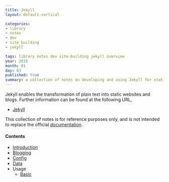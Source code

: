 ```yaml
---
title: Jekyll
layout: default-vertical

categories:
- library
- notes
- dev
- site building
- jekyll

tags: library notes dev site-building jekyll overview
year: 2015
month: 01
day: 03
published: true
summary: a collection of notes on developing and using Jekyll for static site publication
---
```


Jekyll enables the transformation of plain text into static websites and blogs. Further information can be found at the following URL,

* [Jekyll](http://jekyllrb.com)

This collection of notes is for reference purposes only, and is not intended to replace the official [documentation](http://jekyllrb.com/docs/home/).

#### Contents
* [Introduction](/library/notes/jekyll-intro/)
* [Blogging](/library/notes/jekyll-blogging/)
* [Config](/library/notes/jekyll-config/)
* [Data](/library/notes/jekyll-data/)
* Usage
  * [Basic](/library/notes/jekyll-basic/)
